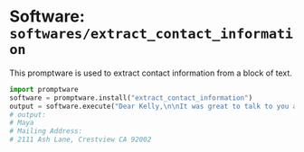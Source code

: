# Software: `softwares/extract_contact_information`

This promptware is used to extract contact information from a block of text.

```python
import promptware
software = promptware.install("extract_contact_information")
output = software.execute("Dear Kelly,\n\nIt was great to talk to you at the seminar. I thought Jane's talk was quite good.\n\nThank you for the book. Here's my address 2111 Ash Lane, Crestview CA 92002\n\nBest,\n\nMaya\n\nName:")
# output:
# Maya
# Mailing Address:
# 2111 Ash Lane, Crestview CA 92002
```